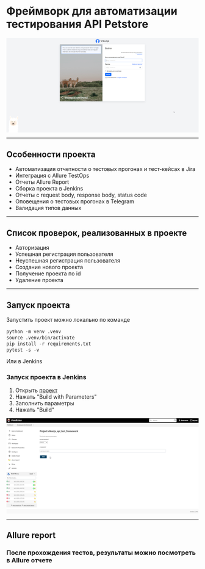 # Фреймворк для автоматизации тестирования API Petstore
<img align="center" src="https://github.com/Lexzender/vikunja_api_test_framework/blob/main/vikunja_api_test_framework/pictures/vikunja.png" />

---

## Особенности проекта
* Автоматизация отчетности о тестовых прогонах и тест-кейсах в Jira
* Интеграция с Allure TestOps
* Отчеты Allure Report
* Сборка проекта в Jenkins
* Отчеты с request body, response body, status code
* Оповещения о тестовых прогонах в Telegram
* Валидация типов данных
---
## Список проверок, реализованных в проекте
* Авторизация
* Успешная регистрация пользователя
* Неуспешная регистрация пользователя 
* Создание нового проекта
* Получение проекта по id
* Удаление проекта

 ---
## Запуск проекта
Запустить проект можно локально по команде

```
python -m venv .venv
source .venv/bin/activate
pip install -r requirements.txt
pytest -s -v 
```
Или в Jenkins
### Запуск проекта в Jenkins

1) Открыть [проект](https://jenkins.autotests.cloud/job/luma_UI_test_framework/)
2) Нажать "Build with Parameters"
3) Заполнить параметры 
4) Нажать "Build"
<img align="center" src="https://github.com/Lexzender/vikunja_api_test_framework/blob/main/vikunja_api_test_framework/pictures/jenkins_api.png" />

---

## Allure report
### После прохождения тестов, результаты можно посмотреть в Allure отчете
